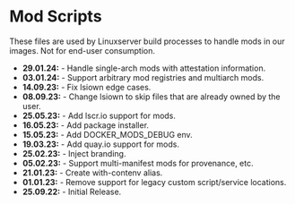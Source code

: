 # Mod Scripts

These files are used by Linuxserver build processes to handle mods in our images. Not for end-user consumption.

* **29.01.24:** - Handle single-arch mods with attestation information.
* **03.01.24:** - Support arbitrary mod registries and multiarch mods.
* **14.09.23:** - Fix lsiown edge cases.
* **08.09.23:** - Change lsiown to skip files that are already owned by the user.
* **25.05.23:** - Add lscr.io support for mods.
* **16.05.23:** - Add package installer.
* **15.05.23:** - Add DOCKER_MODS_DEBUG env.
* **19.03.23:** - Add quay.io support for mods.
* **25.02.23:** - Inject branding.
* **05.02.23:** - Support multi-manifest mods for provenance, etc.
* **21.01.23:** - Create with-contenv alias.
* **01.01.23:** - Remove support for legacy custom script/service locations.
* **25.09.22:** - Initial Release.
